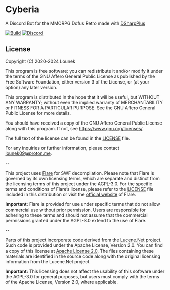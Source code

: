 # Cyberia
A Discord Bot for the MMORPG Dofus Retro made with [DSharpPlus](https://github.com/DSharpPlus/DSharpPlus)

[![Build](https://github.com/Lounek09/Cyberia/actions/workflows/build-validation.yml/badge.svg)](https://github.com/Lounek09/Cyberia/actions/workflows/build-validation.yml)
[![Discord](https://img.shields.io/discord/821049350104023121?logo=Discord&label=Discord&color=%232EBC4F)](https://discord.gg/gfsPNqGXdD)


## License
Copyright (C) 2020-2024 Lounek

This program is free software: you can redistribute it and/or modify
it under the terms of the GNU Affero General Public License as published
by the Free Software Foundation, either version 3 of the License, or
(at your option) any later version.

This program is distributed in the hope that it will be useful,
but WITHOUT ANY WARRANTY; without even the implied warranty of
MERCHANTABILITY or FITNESS FOR A PARTICULAR PURPOSE.  See the
GNU Affero General Public License for more details.

You should have received a copy of the GNU Affero General Public License
along with this program.  If not, see <https://www.gnu.org/licenses/>.

The full text of the license can be found in the [LICENSE](LICENSE) file.

For any inquiries or further information, please contact <a href="mailto:lounek09@proton.me">lounek09@proton.me</a>.

--

This project uses [Flare](http://www.nowrap.de/flare.html) for SWF decompilation. Please note that Flare is governed by its own licensing terms, which are separate and distinct from the licensing terms of this project under the AGPL-3.0. For the specific terms and conditions of Flare’s license, please refer to the [LICENSE](Cyberia.Langzilla/flare/LICENSE.TXT) file included in this distribution or visit the [official website](http://www.nowrap.de/flare.html) of Flare.

**Important:** Flare is provided for use under specific terms that do not allow commercial use without prior permission. Users are responsible for adhering to these terms and should not assume that the commercial permissions granted under the AGPL-3.0 extend to the use of Flare.

--

Parts of this project incorporate code derived from the [Lucene.Net](https://github.com/apache/lucenenet) project. Such code is provided under the Apache License, Version 2.0. You can find a copy of this license at [Apache License 2.0](http://www.apache.org/licenses/LICENSE-2.0). The files containing these materials are identified in the source code along with the original licensing information from the Lucene.Net project.

**Important:** This licensing does not affect the usability of this software under the AGPL-3.0 for general purposes, but users must comply with the terms of the Apache License, Version 2.0, where applicable.
